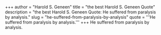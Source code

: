 +++
author = "Harold S. Geneen"
title = "the best Harold S. Geneen Quote"
description = "the best Harold S. Geneen Quote: He suffered from paralysis by analysis."
slug = "he-suffered-from-paralysis-by-analysis"
quote = '''He suffered from paralysis by analysis.'''
+++
He suffered from paralysis by analysis.
